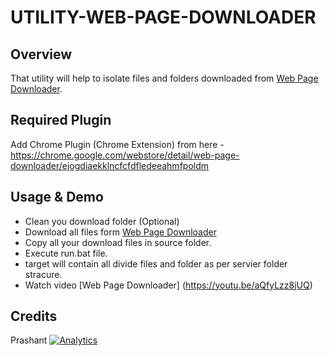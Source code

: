 # UTILITY-WEB-PAGE-DOWNLOADER
## Overview
That utility will help to isolate files and folders downloaded from [Web Page Downloader](https://chrome.google.com/webstore/detail/web-page-downloader/ejogdiaekklncfcfdfledeeahmfpoldm).

## Required Plugin
Add Chrome Plugin (Chrome Extension) from here -
https://chrome.google.com/webstore/detail/web-page-downloader/ejogdiaekklncfcfdfledeeahmfpoldm

## Usage & Demo
- Clean you download folder (Optional)
- Download all files form [Web Page Downloader](https://chrome.google.com/webstore/detail/web-page-downloader/ejogdiaekklncfcfdfledeeahmfpoldm)
- Copy all your download files in source folder.
- Execute run.bat file.
- target will contain all divide files and folder as per servier folder stracure.
- Watch video [Web Page Downloader] (https://youtu.be/aQfyLzz8jUQ)

## Credits
Prashant
[![Analytics](https://ga-beacon.appspot.com/UA-70337513-5/chromeskel_a/readme)](https://github.com/prashantkoshta/utility-webpage)
